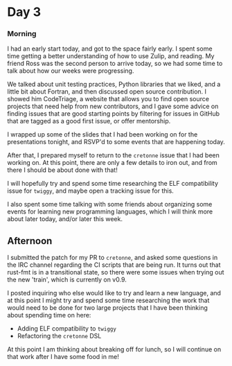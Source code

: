 # Day 3

### Morning

I had an early start today, and got to the space fairly early. I spent some
time getting a better understanding of how to use Zulip, and reading. My
friend Ross was the second person to arrive today, so we had some time
to talk about how our weeks were progressing.

We talked about unit testing practices, Python libraries that we liked, and
a little bit about Fortran, and then discussed open source contribution. I
showed him CodeTriage, a website that allows you to find open source projects
that need help from new contributors, and I gave some advice on finding issues
that are good starting points by filtering for issues in GitHub that are tagged
as a good first issue, or offer mentorship.

I wrapped up some of the slides that I had been working on for the
presentations tonight, and RSVP'd to some events that are happening today.

After that, I prepared myself to return to the `cretonne` issue that I had
been working on. At this point, there are only a few details to iron out,
and from there I should be about done with that!

I will hopefully try and spend some time researching the ELF compatibility
issue for `twiggy`, and maybe open a tracking issue for this.

I also spent some time talking with some friends about organizing some events
for learning new programming languages, which I will think more about later
today, and/or later this week.

## Afternoon

I submitted the patch for my PR to `cretonne`, and asked some questions in
the IRC channel regarding the CI scripts that are being run. It turns out
that rust-fmt is in a transitional state, so there were some issues when
trying out the new 'train', which is currently on v0.9.

I posted inquiring who else would like to try and learn a new language, and
at this point I might try and spend some time researching the work that would
need to be done for two large projects that I have been thinking about spending
time on here:

*  Adding ELF compatibility to `twiggy`
*  Refactoring the `cretonne` DSL

At this point I am thinking about breaking off for lunch, so I will continue
on that work after I have some food in me!

